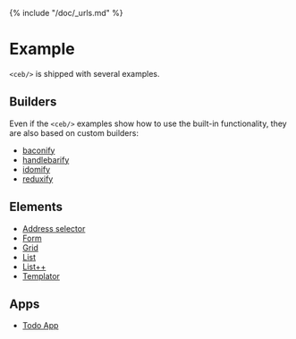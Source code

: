 {% include "/doc/_urls.md" %}
# Example

`<ceb/>` is shipped with several examples. 

## Builders

Even if the `<ceb/>` examples show how to use the built-in functionality, they are also based on custom builders:

* [baconify](builders/baconify.md)
* [handlebarify](builders/handlebarify.md)
* [idomify](builders/idomify.md)
* [reduxify](builders/reduxify.md)

## Elements

* [Address selector](address-selector/README.md)
* [Form](form/README.md)
* [Grid](grid/README.md)
* [List](list/README.md)
* [List++](list-plusplus/README.md)
* [Templator](templator/README.md)

## Apps

* [Todo App](todo-app/README.md)
